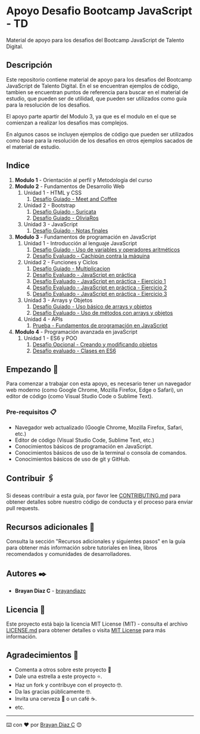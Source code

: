 # Apoyo Desafio Bootcamp JavaScript - TD

Material de apoyo para los desafios del Bootcamp JavaScript de Talento Digital.

## Descripción

Este repositorio contiene material de apoyo para los desafios del Bootcamp JavaScript de Talento Digital. En el se encuentran ejemplos de código, tambien se encuentran puntos de referencia para buscar en el material de estudio, que pueden ser de utilidad, que pueden ser utilizados como guía para la resolución de los desafios.

El apoyo parte apartir del Modulo 3, ya que es el modulo en el que se comienzan a realizar los desafios mas complejos.

En algunos casos se incluyen ejemplos de código que pueden ser utilizados como base para la resolución de los desafios en otros ejemplos sacados de el material de estudio.

## Indice

1. **Modulo 1** - Orientación al perfil y Metodología del curso
2. **Modulo 2** - Fundamentos de Desarrollo Web
   1. Unidad 1 - HTML y CSS
      1. [Desafío Guiado - Meet and Coffee](./MODULO-2/Unidad-1/DesafioGuiado-MeetAndCoffee)
   2. Unidad 2 - Bootstrap
      1. [Desafío Guiado - Suricata](./MODULO-2/Unidad-2/DesafioGuiado-Suricata)
      2. [Desafío Guiado - OliviaRos](./MODULO-2/Unidad-2/DesafioGuiado-OliviaRos)
   3. Unidad 3 - JavaScript
      1. [Desafío Guiado - Notas finales](./MODULO-2/Unidad-3/DesafioGuiado-NotasFinales)
3. **Modulo 3** - Fundamentos de programación en JavaScript
   1. Unidad 1 - Introducción al lenguaje JavaScript
      1. [Desafio Guiado - Uso de variables y operadores aritméticos](./MODULO-3/Unidad-1/DesafioGuiado-UsoVariablesOperadoresAritmeticos/index.html)
      2. [Desafío Evaluado - Cachipún contra la máquina](./MODULO-3/Unidad-1/DesafioEvaluado-CachipunContraLaMaquina/index.html)
   2. Unidad 2 - Funciones y Ciclos
      1. [Desafío Guiado - Multiplicacion](./MODULO-3/Unidad-2/DesafioGuiado-Multiplicacion/index.html)
      2. [Desafío Evaluado - JavaScript en práctica](./MODULO-3/Unidad-2/DesafioEvaluado-JavaScriptEnPractica)
      3. [Desafío Evaluado - JavaScript en práctica - Ejercicio 1](./MODULO-3/Unidad-2/DesafioEvaluado-JavaScriptEnPractica/ejercicio-1.html)
      4. [Desafío Evaluado - JavaScript en práctica - Ejercicio 2](./MODULO-3/Unidad-2/DesafioEvaluado-JavaScriptEnPractica/ejercicio-2.html)
      5. [Desafío Evaluado - JavaScript en práctica - Ejercicio 3](./MODULO-3/Unidad-2/DesafioEvaluado-JavaScriptEnPractica/ejercicio-3.html)
   3. Unidad 3 - Arrays y Objetos
      1. [Desafío Guiado - Uso básico de arrays y objetos](./MODULO-3/Unidad-3/DesafioGuiado-ArraysObjetos/index.html)
      2. [Desafío Evaluado - Uso de métodos con arrays y objetos](./MODULO-3/Unidad-3/DesafioEvaluado-MetodosArraysObjetos/index.html)
   4. Unidad 4 - APIs
      1. [Prueba - Fundamentos de programación en JavaScript](./MODULO-3/Unidad-4/Prueba-FundamentosProgramacionJavaScript/index.html)
4. **Modulo 4** - Programación avanzada en javaScript
   1. Unidad 1 - ES6 y POO
      1. [Desafío Opcional - Creando y modificando objetos](MODULO-4/Unidad-1/DesafioOpcional-CreandoModificandoObjetos/consultorio.js)
      2. [Desafío evaluado - Clases en ES6](MODULO-4/Unidad-1/DesafíoEvaluado-ClasesES6)

## Empezando 🚀

Para comenzar a trabajar con esta apoyo, es necesario tener un navegador web moderno (como Google Chrome, Mozilla Firefox, Edge o Safari), un editor de código (como Visual Studio Code o Sublime Text).

### Pre-requisitos 📋

- Navegador web actualizado (Google Chrome, Mozilla Firefox, Safari, etc.)
- Editor de código (Visual Studio Code, Sublime Text, etc.)
- Conocimientos básicos de programación en JavaScript.
- Conocimientos básicos de uso de la terminal o consola de comandos.
- Conocimientos básicos de uso de git y GitHub.

## Contribuir 🖇️

Si deseas contribuir a esta guía, por favor lee [CONTRIBUTING.md](https://gist.github.com/tu_usuario_github/xxxxxx) para obtener detalles sobre nuestro código de conducta y el proceso para enviar pull requests.

## Recursos adicionales 📖

Consulta la sección "Recursos adicionales y siguientes pasos" en la guía para obtener más información sobre tutoriales en línea, libros recomendados y comunidades de desarrolladores.

## Autores ✒️

- **Brayan Diaz C** - [brayandiazc](https://github.com/brayandiazc)

## Licencia 📄

Este proyecto está bajo la licencia MIT License (MIT) - consulta el archivo [LICENSE.md](LICENSE.md) para obtener detalles o visita [MIT License](https://opensource.org/licenses/MIT) para más información.

## Agradecimientos 🎁

- Comenta a otros sobre este proyecto 📢
- Dale una estrella a este proyecto ⭐️.
- Haz un fork y contribuye con el proyecto 🤓.
- Da las gracias públicamente 🤓.
- Invita una cerveza 🍺 o un café ☕.
- etc.

---

⌨️ con ❤️ por [Brayan Diaz C](https://github.com/brayandiazc) 😊
